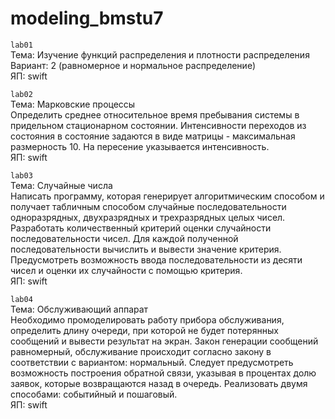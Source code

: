 # modeling_bmstu7

`lab01`  
Тема: Изучение функций распределения и плотности распределения  
Вариант: 2 (равномерное и нормальное распределение)  
ЯП: swift  


`lab02`  
Тема: Марковские процессы  
Определить среднее относительное время пребывания системы в придельном стационарном состоянии. Интенсивности переходов из состояния в состояние задаются в виде матрицы - максимальная размерность 10. На пересение указывается интенсивность.  
ЯП: swift  

`lab03`  
Тема: Случайные числа  
Написать программу, которая генерирует алгоритмическим способом и получает табличным способом случайные последовательности одноразрядных, двухразрядных и трехразрядных целых чисел. Разработать количественный критерий оценки случайности последовательности чисел. Для каждой полученной последовательности вычислить и вывести значение критерия. Предусмотреть возможность ввода последовательности из десяти чисел и оценки их случайности с помощью критерия.  
ЯП: swift  

`lab04`  
Тема: Обслуживающий аппарат  
Необходимо промоделировать работу прибора обслуживания, определить длину очереди, при которой не будет потерянных сообщений и вывести результат на экран. Закон генерации сообщений равномерный, обслуживание происходит согласно закону в соответствии с вариантом: нормальный. Следует предусмотреть возможность построения обратной связи, указывая в процентах долю заявок, которые возвращаются назад в очередь. Реализовать двумя способами: событийный и пошаговый.  
ЯП: swift  
